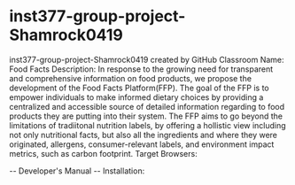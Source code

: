 # inst377-group-project-Shamrock0419
inst377-group-project-Shamrock0419 created by GitHub Classroom
Name: Food Facts
Description: In response to the growing need for transparent and comprehensive information on food products, we propose the development of the Food Facts Platform(FFP). The goal of the FFP is to empower individuals to make informed dietary choices by providing a centralized and accessible source of detailed information regarding to food products they are putting into their system. The FFP aims to go beyond the limitations of tradiitonal nutrition labels, by offering a hollistic view including not only nutritional facts, but also all the ingredients and where they were originated, allergens, consumer-relevant labels, and environment impact metrics, such as carbon footprint.
Target Browsers: 




-- Developer's Manual --
Installation:

